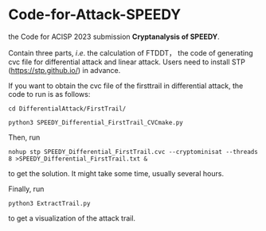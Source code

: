 # Code-for-Attack-SPEEDY
the Code for ACISP 2023 submission __Cryptanalysis of SPEEDY__.

Contain three parts, $i.e.$ the calculation of FTDDT， the code of generating cvc file for differential attack and linear attack. Users need to install STP (https://stp.github.io/) in advance.

If you want to obtain the cvc file of the firsttrail in differential attack, the code to run is as follows:

```
cd DifferentialAttack/FirstTrail/

python3 SPEEDY_Differential_FirstTrail_CVCmake.py
```

Then, run

```
nohup stp SPEEDY_Differential_FirstTrail.cvc --cryptominisat --threads 8 >SPEEDY_Differential_FirstTrail.txt &
```

to get the solution. It might take some time, usually several hours.

Finally, run 

```
python3 ExtractTrail.py
```
to get a visualization of the attack trail.

